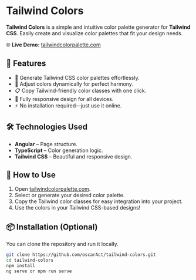 # Tailwind Colors

**Tailwind Colors** is a simple and intuitive color palette generator for **Tailwind CSS**. Easily create and visualize color palettes that fit your design needs.

🌐 **Live Demo:** [tailwindcolorpalette.com](https://tailwindcolorpalette.com/)

## 🚀 Features

- 🎨 Generate Tailwind CSS color palettes effortlessly.
- 🌈 Adjust colors dynamically for perfect harmony.
- 📋 Copy Tailwind-friendly color classes with one click.
- 📱 Fully responsive design for all devices.
- ⚡ No installation required—just use it online.

## 🛠️ Technologies Used

- **Angular** – Page structure.
- **TypeScript** – Color generation logic.
- **Tailwind CSS** – Beautiful and responsive design.

## 📌 How to Use

1. Open [tailwindcolorpalette.com](https://tailwindcolorpalette.com/).
2. Select or generate your desired color palette.
3. Copy the Tailwind color classes for easy integration into your project.
4. Use the colors in your Tailwind CSS-based designs!

## 📦 Installation (Optional)

You can clone the repository and run it locally.

```sh
git clone https://github.com/oscarAct/tailwind-colors.git
cd tailwind-colors
npm install
ng serve or npm run serve
